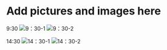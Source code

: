 # Add pictures and images here
9:30
![9：30-1](https://github.com/user-attachments/assets/d39c22ae-27bd-40aa-a333-4863c18b8073) 
![9：30-2](https://github.com/user-attachments/assets/f149139f-38d7-487e-b115-81cb45950b39)

14:30
![14：30-1](https://github.com/user-attachments/assets/d67c4684-c276-413e-9176-db6175a9b211)
![14：30-2](https://github.com/user-attachments/assets/43582789-cd67-4d26-8e0b-6b752381b30f)
